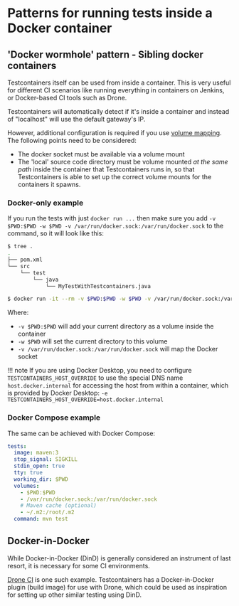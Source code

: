 # Patterns for running tests inside a Docker container

## 'Docker wormhole' pattern - Sibling docker containers

Testcontainers itself can be used from inside a container.
This is very useful for different CI scenarios like running everything in containers on Jenkins, or Docker-based CI tools such as Drone.

Testcontainers will automatically detect if it's inside a container and instead of "localhost" will use the default gateway's IP.

However, additional configuration is required if you use [volume mapping](../../features/files.md). The following points need to be considered:

* The docker socket must be available via a volume mount
* The 'local' source code directory must be volume mounted *at the same path* inside the container that Testcontainers runs in, so that Testcontainers is able to set up the correct volume mounts for the containers it spawns.

### Docker-only example
If you run the tests with just `docker run ...` then make sure you add `-v $PWD:$PWD -w $PWD -v /var/run/docker.sock:/var/run/docker.sock` to the command, so it will look like this:
```bash
$ tree .
.
├── pom.xml
└── src
    └── test
        └── java
            └── MyTestWithTestcontainers.java

$ docker run -it --rm -v $PWD:$PWD -w $PWD -v /var/run/docker.sock:/var/run/docker.sock maven:3 mvn test
```

Where:

* `-v $PWD:$PWD` will add your current directory as a volume inside the container
* `-w $PWD` will set the current directory to this volume
* `-v /var/run/docker.sock:/var/run/docker.sock` will map the Docker socket


!!! note
    If you are using Docker Desktop, you need to configure `TESTCONTAINERS_HOST_OVERRIDE` to use the special DNS name 
    `host.docker.internal` for accessing the host from within a container, which is provided by Docker Desktop:
    `-e TESTCONTAINERS_HOST_OVERRIDE=host.docker.internal`

### Docker Compose example
The same can be achieved with Docker Compose:
```yaml
tests:
  image: maven:3
  stop_signal: SIGKILL
  stdin_open: true
  tty: true
  working_dir: $PWD
  volumes:
    - $PWD:$PWD
    - /var/run/docker.sock:/var/run/docker.sock
    # Maven cache (optional)
    - ~/.m2:/root/.m2
  command: mvn test
```

## Docker-in-Docker

While Docker-in-Docker (DinD) is generally considered an instrument of last resort, it is necessary for some CI environments.

[Drone CI](./drone.md) is one such example. Testcontainers has a Docker-in-Docker plugin (build image) for use with Drone,
which could be used as inspiration for setting up other similar testing using DinD.
